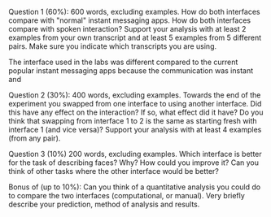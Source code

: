 Question 1 (60%):   600 words, excluding examples.
How do both interfaces compare with "normal" instant messaging apps.  How do both interfaces compare with spoken interaction?  Support your analysis with at least 2 examples from your own transcript and at least 5 examples from  5 different pairs. Make sure you indicate which transcripts you are using.

The interface used in the labs was different compared to the current popular instant messaging apps because the communication was instant and  

Question 2 (30%):  400 words, excluding examples.
Towards the end of the experiment you swapped from one interface to using another interface. Did this have any effect on the interaction? If so, what effect did it have? Do you think that swapping from interface 1 to 2 is the same as starting fresh with interface 1 (and vice versa)? Support your analysis with at least 4 examples (from any pair).

Question 3 (10%)  200 words, excluding examples.
Which interface is better for the task of describing faces? Why? How could you improve it? Can you think of other tasks where the other interface would be better? 

Bonus of (up to 10%): 
Can you think of a quantitative analysis you could do to compare the two interfaces (computational, or manual). Very briefly describe your prediction, method of analysis and results.